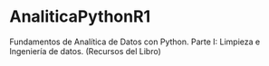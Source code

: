 # AnaliticaPythonR1
Fundamentos de Analítica de Datos con Python. Parte I: Limpieza e Ingeniería de datos. (Recursos del Libro)
